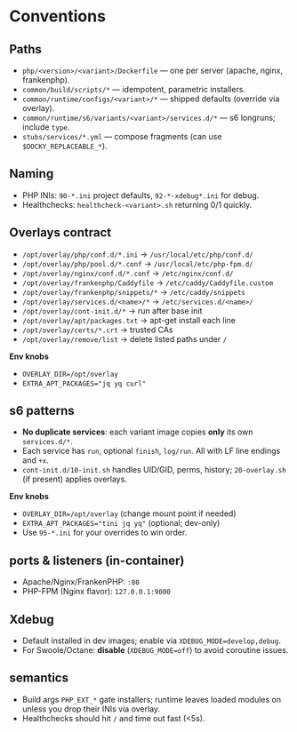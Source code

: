 # Conventions

## Paths
- `php/<version>/<variant>/Dockerfile` — one per server (apache, nginx, frankenphp).
- `common/build/scripts/*` — idempotent, parametric installers.
- `common/runtime/configs/<variant>/*` — shipped defaults (override via overlay).
- `common/runtime/s6/variants/<variant>/services.d/*` — s6 longruns; include `type`.
- `stubs/services/*.yml` — compose fragments (can use `$DOCKY_REPLACEABLE_*`).

## Naming
- PHP INIs: `90-*.ini` project defaults, `92-*-xdebug*.ini` for debug.
- Healthchecks: `healthcheck-<variant>.sh` returning 0/1 quickly.

## Overlays contract
- `/opt/overlay/php/conf.d/*.ini` → `/usr/local/etc/php/conf.d/`
- `/opt/overlay/php/pool.d/*.conf` → `/usr/local/etc/php-fpm.d/`
- `/opt/overlay/nginx/conf.d/*.conf` → `/etc/nginx/conf.d/`
- `/opt/overlay/frankenphp/Caddyfile` → `/etc/caddy/Caddyfile.custom`
- `/opt/overlay/frankenphp/snippets/*` → `/etc/caddy/snippets`
- `/opt/overlay/services.d/<name>/*` → `/etc/services.d/<name>/`
- `/opt/overlay/cont-init.d/*` → run after base init
- `/opt/overlay/apt/packages.txt` → apt-get install each line
- `/opt/overlay/certs/*.crt` → trusted CAs
- `/opt/overlay/remove/list` → delete listed paths under `/`

**Env knobs**

- `OVERLAY_DIR=/opt/overlay`
- `EXTRA_APT_PACKAGES="jq yq curl"`


## s6 patterns
- **No duplicate services**: each variant image copies **only** its own `services.d/*`.
- Each service has `run`, optional `finish`, `log/run`. All with LF line endings and `+x`.
- `cont-init.d/10-init.sh` handles UID/GID, perms, history; `20-overlay.sh` (if present) applies overlays.

**Env knobs**
- `OVERLAY_DIR=/opt/overlay` (change mount point if needed)
- `EXTRA_APT_PACKAGES="tini jq yq"` (optional; dev-only)
- Use `95-*.ini` for your overrides to win order.

## ports & listeners (in-container)
- Apache/Nginx/FrankenPHP: `:80`
- PHP-FPM (Nginx flavor): `127.0.0.1:9000`

## Xdebug
- Default installed in dev images; enable via `XDEBUG_MODE=develop,debug`.
- For Swoole/Octane: **disable** (`XDEBUG_MODE=off`) to avoid coroutine issues.

## semantics
- Build args `PHP_EXT_*` gate installers; runtime leaves loaded modules on unless you drop their INIs via overlay.
- Healthchecks should hit `/` and time out fast (<5s).


